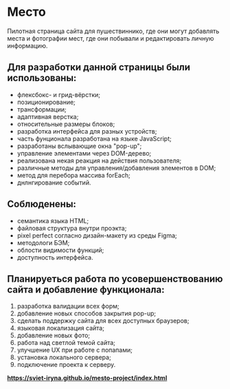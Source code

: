 # **Место**
Пилотная страница сайта для пушествиннико, где они могут добавлять места и фотографии мест, где они побывали и редактировать личную информацию.

## __Для разработки данной страницы были использованы:__
* флексбокс- и грид-вёрстки;
* позиционирование;
* трансформации;
* адаптивная верстка;
* относительные размеры блоков;
* разработка интерфейса для разных устройств;
* часть фунционала разработана на языке JavaScript;
* разработаны вслывающие окна "pop-up";
* управление элементами через DOM-дерево;
* реализована некая реакция на действия пользователя;
* различные методы для управления/добавления элементов в DOM;
* метод для перебора массива forEach;
* днлнгирование событий.

 ## __Соблюденены:__
 * семантика языка HTML;
 * файловая структура внутри проэкта;
 * pixel perfect согласно дизайн-макету из среды Figma;
 * методологи БЭМ;
 * облости видимости функций;
 * доступность интерфейса.

## Планируеться работа по усовершенствованию сайта и добавление функционала:
1. разработка валидации всех форм;
2. добавление новых способов закрытия pop-up;
3. сделать поддержку сайта для всех доступных браузеров;
4. языковая локализация сайта;
5. добавление новых фото;
6. работа над светлой темой сайта;
7. улучшение UX при работе с попапами;
8. установка локального сервера;
9. подключение проекта к серверу.

**https://sviet-iryna.github.io/mesto-project/index.html**